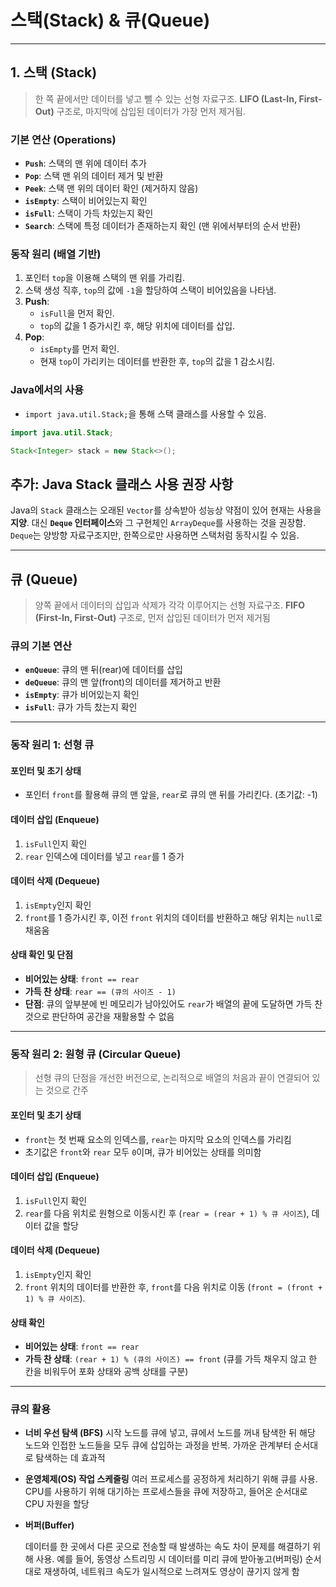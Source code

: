 # 스택(Stack) & 큐(Queue)

---

## 1. 스택 (Stack)

> 한 쪽 끝에서만 데이터를 넣고 뺄 수 있는 선형 자료구조. **LIFO (Last-In, First-Out)** 구조로, 마지막에 삽입된 데이터가 가장 먼저 제거됨.

### **기본 연산 (Operations)**

- **`Push`**: 스택의 맨 위에 데이터 추가
- **`Pop`**: 스택 맨 위의 데이터 제거 및 반환
- **`Peek`**: 스택 맨 위의 데이터 확인 (제거하지 않음)
- **`isEmpty`**: 스택이 비어있는지 확인
- **`isFull`**: 스택이 가득 차있는지 확인
- **`Search`**: 스택에 특정 데이터가 존재하는지 확인 (맨 위에서부터의 순서 반환)

### **동작 원리 (배열 기반)**

1.  포인터 `top`을 이용해 스택의 맨 위를 가리킴.
2.  스택 생성 직후, `top`의 값에 `-1`을 할당하여 스택이 비어있음을 나타냄.
3.  **Push**:
    - `isFull`을 먼저 확인.
    - `top`의 값을 1 증가시킨 후, 해당 위치에 데이터를 삽입.
4.  **Pop**:
    - `isEmpty`를 먼저 확인.
    - 현재 `top`이 가리키는 데이터를 반환한 후, `top`의 값을 1 감소시킴.

### **Java에서의 사용**

- `import java.util.Stack;`을 통해 스택 클래스를 사용할 수 있음.

```java
import java.util.Stack;

Stack<Integer> stack = new Stack<>();
```

## 추가: Java Stack 클래스 사용 권장 사항

Java의 `Stack` 클래스는 오래된 `Vector`를 상속받아 성능상 약점이 있어 현재는 사용을 **지양**.
대신 **`Deque` 인터페이스**와 그 구현체인 `ArrayDeque`를 사용하는 것을 권장함. `Deque`는 양방향 자료구조지만, 한쪽으로만 사용하면 스택처럼 동작시킬 수 있음.

---

## 큐 (Queue)

> 양쪽 끝에서 데이터의 삽입과 삭제가 각각 이루어지는 선형 자료구조. **FIFO (First-In, First-Out)** 구조로, 먼저 삽입된 데이터가 먼저 제거됨

### **큐의 기본 연산**

-   **`enQueue`**: 큐의 맨 뒤(rear)에 데이터를 삽입
-   **`deQueue`**: 큐의 맨 앞(front)의 데이터를 제거하고 반환
-   **`isEmpty`**: 큐가 비어있는지 확인
-   **`isFull`**: 큐가 가득 찼는지 확인

---

### **동작 원리 1: 선형 큐**

#### **포인터 및 초기 상태**

-   포인터 `front`를 활용해 큐의 맨 앞을, `rear`로 큐의 맨 뒤를 가리킨다. (초기값: -1)

#### **데이터 삽입 (Enqueue)**

1.  `isFull`인지 확인
2.  `rear` 인덱스에 데이터를 넣고 `rear`를 1 증가

#### **데이터 삭제 (Dequeue)**

1.  `isEmpty`인지 확인
2.  `front`를 1 증가시킨 후, 이전 `front` 위치의 데이터를 반환하고 해당 위치는 `null`로 채움움

#### **상태 확인 및 단점**

-   **비어있는 상태**: `front == rear`
-   **가득 찬 상태**: `rear == (큐의 사이즈 - 1)`
-   **단점**: 큐의 앞부분에 빈 메모리가 남아있어도 `rear`가 배열의 끝에 도달하면 가득 찬 것으로 판단하여 공간을 재활용할 수 없음

---

### **동작 원리 2: 원형 큐 (Circular Queue)**

> 선형 큐의 단점을 개선한 버전으로, 논리적으로 배열의 처음과 끝이 연결되어 있는 것으로 간주



#### **포인터 및 초기 상태**

-   `front`는 첫 번째 요소의 인덱스를, `rear`는 마지막 요소의 인덱스를 가리킴
-   초기값은 `front`와 `rear` 모두 `0`이며, 큐가 비어있는 상태를 의미함

#### **데이터 삽입 (Enqueue)**

1.  `isFull`인지 확인
2.  `rear`를 다음 위치로 원형으로 이동시킨 후 (`rear = (rear + 1) % 큐 사이즈`), 데이터 값을 할당

#### **데이터 삭제 (Dequeue)**

1.  `isEmpty`인지 확인
2.  `front` 위치의 데이터를 반환한 후, `front`를 다음 위치로 이동 (`front = (front + 1) % 큐 사이즈`).

#### **상태 확인**

-   **비어있는 상태**: `front == rear`
-   **가득 찬 상태**: `(rear + 1) % (큐의 사이즈) == front` (큐를 가득 채우지 않고 한 칸을 비워두어 포화 상태와 공백 상태를 구분)

---

### **큐의 활용**

-   **너비 우선 탐색 (BFS)**
    시작 노드를 큐에 넣고, 큐에서 노드를 꺼내 탐색한 뒤 해당 노드와 인접한 노드들을 모두 큐에 삽입하는 과정을 반복. 가까운 관계부터 순서대로 탐색하는 데 효과적

-   **운영체제(OS) 작업 스케줄링**
    여러 프로세스를 공정하게 처리하기 위해 큐를 사용. CPU를 사용하기 위해 대기하는 프로세스들을 큐에 저장하고, 들어온 순서대로 CPU 자원을 할당

-   **버퍼(Buffer)**

    데이터를 한 곳에서 다른 곳으로 전송할 때 발생하는 속도 차이 문제를 해결하기 위해 사용. 예를 들어, 동영상 스트리밍 시 데이터를 미리 큐에 받아놓고(버퍼링) 순서대로 재생하여, 네트워크 속도가 일시적으로 느려져도 영상이 끊기지 않게 함
